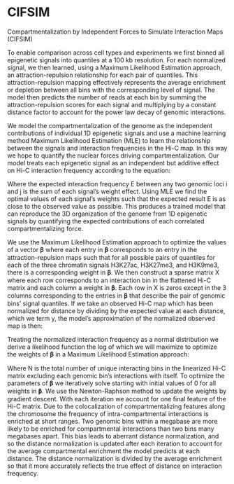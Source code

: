 # CIFSIM
Compartmentalization by Independent Forces to Simulate Interaction Maps (CIFSIM)

To enable comparison across cell types and experiments we first binned all epigenetic signals into quantiles at a 100 kb resolution. For each normalized signal, we then learned, using a Maximum Likelihood Estimation approach, an attraction-repulsion relationship for each pair of quantiles. This attraction-repulsion mapping effectively represents the average enrichment or depletion between all bins with the corresponding level of signal. The model then predicts the number of reads at each bin by summing the attraction-repulsion scores for each signal and multiplying by a constant distance factor to account for the power law decay of genomic interactions. 

We model the compartmentalization of the genome as the independent contributions of individual 1D epigenetic signals and use a machine learning method Maximum Likelihood Estimation (MLE) to learn the relationship between the signals and interaction frequencies in the Hi-C map. In this way we hope to quantify the nuclear forces driving compartmentalization. Our model treats each epigenetic signal as an independent but additive effect on Hi-C interaction frequency according to the equation:



Where the expected interaction frequency E between any two genomic loci i and j is the sum of each signal’s weight effect. Using MLE we find the optimal values of each signal’s weights such that the expected result E is as close to the observed value as possible. This produces a trained model that can reproduce the 3D organization of the genome from 1D epigenetic signals by quantifying the expected contributions of each correlated compartmentalizing force.

We use the Maximum Likelihood Estimation approach to optimize the values of a vector 𝛃 where each entry in 𝛃 corresponds to an entry in the attraction-repulsion maps such that for all possible pairs of quantiles for each of the three chromatin signals H3K27ac, H3K27me3, and H3K9me3, there is a corresponding weight in 𝛃. We then construct a sparse matrix X where each row corresponds to an interaction bin in the flattened Hi-C matrix and each column a weight in 𝛃. Each row in X is zeros except in the 3 columns corresponding to the entries in 𝛃 that describe the pair of genomic bins’ signal quantiles. If we take an observed Hi-C map which has been normalized for distance by dividing by the expected value at each distance, which we term y, the model’s approximation of the normalized observed map is then:



Treating the normalized interaction frequency as a normal distribution we derive a likelihood function the log of which we will maximize to optimize the weights of 𝛃 in a Maximum Likelihood Estimation approach:



Where N is the total number of unique interacting bins in the linearized Hi-C matrix excluding each genomic bin’s interactions with itself. To optimize the parameters of 𝛃 we iteratively solve starting with initial values of 0 for all weights in 𝛃. We use the Newton-Raphson method to update the weights by gradient descent. With each iteration we account for one final feature of the Hi-C matrix. Due to the colocalization of compartmentalizing features along the chromosome the frequency of intra-compartmental interactions is enriched at short ranges. Two genomic bins within a megabase are more likely to be enriched for compartmental interactions than two bins many megabases apart. This bias leads to aberrant distance normalization, and so the distance normalization is updated after each iteration to account for the average compartmental enrichment the model predicts at each distance. The distance normalization is divided by the average enrichment so that it more accurately reflects the true effect of distance on interaction frequency.


